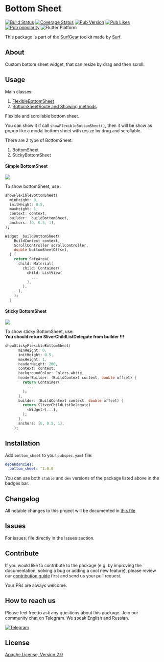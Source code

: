 # Bottom Sheet

[![Build Status](https://shields.io/github/workflow/status/surfstudio/SurfGear/build?logo=github&logoColor=white)](https://github.com/surfstudio/SurfGear/tree/main/packages/bottom_sheet)
[![Coverage Status](https://img.shields.io/codecov/c/github/surfstudio/SurfGear?flag=bottom_sheet&logo=codecov&logoColor=white)](https://codecov.io/gh/surfstudio/SurfGear)
[![Pub Version](https://img.shields.io/pub/v/bottom_sheet?logo=dart&logoColor=white)](https://pub.dev/packages/bottom_sheet)
[![Pub Likes](https://badgen.net/pub/likes/bottom_sheet)](https://pub.dev/packages/bottom_sheet)
[![Pub popularity](https://badgen.net/pub/popularity/bottom_sheet)](https://pub.dev/packages/bottom_sheet/score)
![Flutter Platform](https://badgen.net/pub/flutter-platform/bottom_sheet)

This package is part of the [SurfGear](https://github.com/surfstudio/SurfGear) toolkit made by [Surf](https://surf.ru).

## About

Custom bottom sheet widget, that can resize by drag and then scroll.

## Usage

Main classes:

1. [FlexibleBottomSheet](lib/src/flexible_bottom_sheet.dart)
2. [BottomSheetRoute and Showing methods](lib/src/flexible_bottom_sheet_route.dart)

Flexible and scrollable bottom sheet.

You can show it if call `showFlexibleBottomSheet()`, then it will be show as popup like a modal bottom sheet with resize by drag and scrollable.

There are 2 type of BottomSheet:  

1. BottomSheet
2. StickyBottomSheet

#### Simple BottomSheet

![](media/bs1.gif)

To show bottomSheet, use :

```dart
showFlexibleBottomSheet(
  minHeight: 0,
  initHeight: 0.5,
  maxHeight: 1,
  context: context,
  builder: _buildBottomSheet,
  anchors: [0, 0.5, 1],
);

Widget _buildBottomSheet(
    BuildContext context,
    ScrollController scrollController,
    double bottomSheetOffset,
  ) {
    return SafeArea(
      child: Material(
        child: Container(
          child: ListView(
            ...
          ),
        ),
      ),
    );
  }
```

#### Sticky BottomSheet

![](media/bs2.gif)

To show sticky BottomSheet, use:  
**You should return SliverChildListDelegate from builder !!!**

```dart
showStickyFlexibleBottomSheet(
      minHeight: 0,
      initHeight: 0.5,
      maxHeight: 1,
      headerHeight: 200,
      context: context,
      backgroundColor: Colors.white,
      headerBuilder: (BuildContext context, double offset) {
        return Container(
          ...
        );
      },
      builder: (BuildContext context, double offset) {
        return SliverChildListDelegate(
          <Widget>[...],
        );
      },
      anchors: [0, 0.5, 1],
    );
```

## Installation

Add `bottom_sheet` to your `pubspec.yaml` file:

```yaml
dependencies:
  bottom_sheet: ^1.0.0
```

You can use both `stable` and `dev` versions of the package listed above in the badges bar.

## Changelog

All notable changes to this project will be documented in [this file](./CHANGELOG.md).

## Issues

For issues, file directly in the Issues section.

## Contribute

If you would like to contribute to the package (e.g. by improving the documentation, solving a bug or adding a cool new feature), please review our [contribution guide](../../CONTRIBUTING.md) first and send us your pull request.

Your PRs are always welcome.

## How to reach us

Please feel free to ask any questions about this package. Join our community chat on Telegram. We speak English and Russian.

[![Telegram](https://img.shields.io/badge/chat-on%20Telegram-blue.svg)](https://t.me/SurfGear)

## License

[Apache License, Version 2.0](https://www.apache.org/licenses/LICENSE-2.0)
